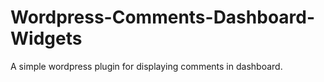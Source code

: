 # Wordpress-Comments-Dashboard-Widgets
A simple wordpress plugin for displaying comments in dashboard.
